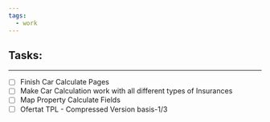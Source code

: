 ```yaml
---
tags:
  - work
---
```

## Tasks:
---
- [ ] Finish Car Calculate Pages
- [ ] Make Car Calculation work with all different types of Insurances
- [ ] Map Property Calculate Fields
- [ ] Ofertat TPL - Compressed Version basis-1/3